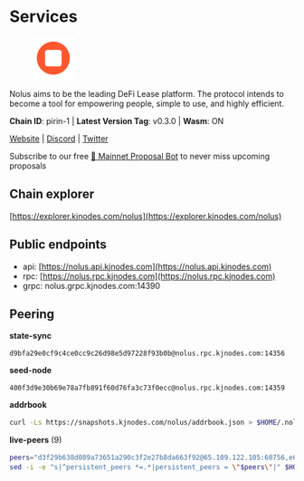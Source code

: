 # Services

<figure><img src="https://raw.githubusercontent.com/kj89/cosmos-images/main/logos/nolus.png" alt=""><figcaption></figcaption></figure>

Nolus aims to be the leading DeFi Lease platform. The protocol  intends to become a tool for empowering people, simple to use, and highly efficient.

**Chain ID**: pirin-1 | **Latest Version Tag**: v0.3.0 | **Wasm**: ON

[Website](https://www.nolus.io) | [Discord](https://discord.gg/nolus-protocol) | [Twitter](https://twitter.com/NolusProtocol)



Subscribe to our free [🤖 Mainnet Proposal Bot](https://t.me/kjnodes_proposal_bot) to never miss upcoming proposals


## Chain explorer
[https://explorer.kjnodes.com/nolus](https://explorer.kjnodes.com/nolus)

## Public endpoints

* api: [https://nolus.api.kjnodes.com](https://nolus.api.kjnodes.com)
* rpc: [https://nolus.rpc.kjnodes.com](https://nolus.rpc.kjnodes.com)
* grpc: nolus.grpc.kjnodes.com:14390

## Peering

**state-sync**

```text
d9bfa29e0cf9c4ce0cc9c26d98e5d97228f93b0b@nolus.rpc.kjnodes.com:14356
```

**seed-node**

```text
400f3d9e30b69e78a7fb891f60d76fa3c73f0ecc@nolus.rpc.kjnodes.com:14359
```

**addrbook**
```bash
curl -Ls https://snapshots.kjnodes.com/nolus/addrbook.json > $HOME/.nolus/config/addrbook.json
```

**live-peers** (9)
```bash
peers="d3f29b638d089a73651a290c3f2e27b8da663f92@65.109.122.105:60756,e6be58138f6e654ea5a935dd9e1683266312de18@54.37.129.110:3000,cbbb839a7fee054f7e272688787200b2b847bbf0@103.180.28.91:26656,6cceba286b498d4a1931f85e35ea0fa433373057@169.155.170.20:26656,7f56b6dc16831d5b417bc7a3106b5529a9aceda8@162.19.95.239:19756,21b6e67a9048037f2a6829912c97dd45b99b3900@65.108.105.134:3000,d9bfa29e0cf9c4ce0cc9c26d98e5d97228f93b0b@65.109.88.38:14356,c124ce0b508e8b9ed1c5b6957f362225659b5343@134.65.193.172:26656,b22fcc033291f44aec43d8fc464dbd5bee5394b8@185.162.250.199:26656"
sed -i -e "s|^persistent_peers *=.*|persistent_peers = \"$peers\"|" $HOME/.nolus/config/config.toml
```
